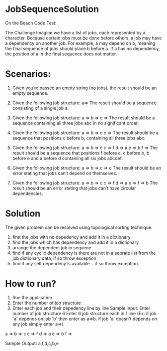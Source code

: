 # JobSequenceSolution
On the Beach Code Test:

The Challenge
Imagine we have a list of jobs, each represented by a character. Because certain jobs must be done before others, a job may have a
dependency on another job. For example, a may depend on b, meaning the final sequence of jobs should place b before a. If a has no
dependency, the position of a in the final sequence does not matter.

# Scenarios:

1. Given you’re passed an empty string (no jobs), the result should be an empty sequence.

2. Given the following job structure:
a=>
The result should be a sequence consisting of a single job a.

3. Given the following job structure:
a =>
b =>
c =>
The result should be a sequence containing all three jobs abc in no significant order.

4. Given the following job structure:
a =>
b => c
c =>
The result should be a sequence that positions c before b, containing all three jobs abc.

5. Given the following job structure:
a =>
b => c
c => f
d => a
e => b
f =>
The result should be a sequence that positions f before c, c before b, b before e and a before d containing all six jobs abcdef.


6. Given the following job structure:
a =>
b =>
c => c
The result should be an error stating that jobs can’t depend on themselves.

7. Given the following job structure:
a =>
b => c
c => f
d => a
e =>
f => b
The result should be an error stating that jobs can’t have circular dependencies.

# Solution
The given problem can be resolved using topological sorting technique.
1. first the jobs with no depedency and add it in a dictionary
2. find the jobs which has dependency and add it in a dictionary
3. arrange the dependent job in sequene
4. find if any cyclic dependency is there are not in a seprate list from the job dictionary data, if so throw exception
5. find if any self dependecy is available .. if so throw exception.


# How to run?
1. Run the application
2. Enter the number of job structure
3. Enter each job and their depedency line by line
Sample input:
Enter number of job structure
6
Enter 6 job structure each in 1 line
(Ex: if job 'a' depends on job 'b' then enter as a=>b. if job 'a' doesn't depends on any job simply enter a=>)

a =>
b => c
c => f
d => a
e => b
f =>

Sample Output:
a,f,d,c,b,e
